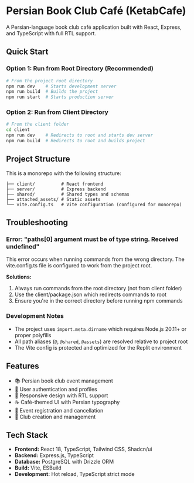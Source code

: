 # Persian Book Club Café (KetabCafe)

A Persian-language book club café application built with React, Express, and TypeScript with full RTL support.

## Quick Start

### Option 1: Run from Root Directory (Recommended)
```bash
# From the project root directory
npm run dev    # Starts development server
npm run build  # Builds the project
npm run start  # Starts production server
```

### Option 2: Run from Client Directory
```bash
# From the client folder
cd client
npm run dev    # Redirects to root and starts dev server
npm run build  # Redirects to root and builds project
```

## Project Structure

This is a monorepo with the following structure:
```
├── client/          # React frontend
├── server/          # Express backend
├── shared/          # Shared types and schemas
├── attached_assets/ # Static assets
└── vite.config.ts   # Vite configuration (configured for monorepo)
```

## Troubleshooting

### Error: "paths[0] argument must be of type string. Received undefined"

This error occurs when running commands from the wrong directory. The vite.config.ts file is configured to work from the project root.

**Solutions:**
1. Always run commands from the root directory (not from client folder)
2. Use the client/package.json which redirects commands to root
3. Ensure you're in the correct directory before running npm commands

### Development Notes

- The project uses `import.meta.dirname` which requires Node.js 20.11+ or proper polyfills
- All path aliases (`@`, `@shared`, `@assets`) are resolved relative to project root
- The Vite config is protected and optimized for the Replit environment

## Features

- 📚 Persian book club event management
- 🔐 User authentication and profiles
- 📱 Responsive design with RTL support
- ☕ Café-themed UI with Persian typography
- 🎯 Event registration and cancellation
- 👥 Club creation and management

## Tech Stack

- **Frontend:** React 18, TypeScript, Tailwind CSS, Shadcn/ui
- **Backend:** Express.js, TypeScript
- **Database:** PostgreSQL with Drizzle ORM
- **Build:** Vite, ESBuild
- **Development:** Hot reload, TypeScript strict mode